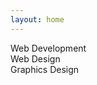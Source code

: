 ```yaml
---
layout: home
---
```

  <div class="services">
    <div class="services-item heavy-text">Web Development</div>
    <div class="services-item heavy-text">Web Design</div>
    <div class="services-item heavy-text">Graphics Design</div>
  </div>